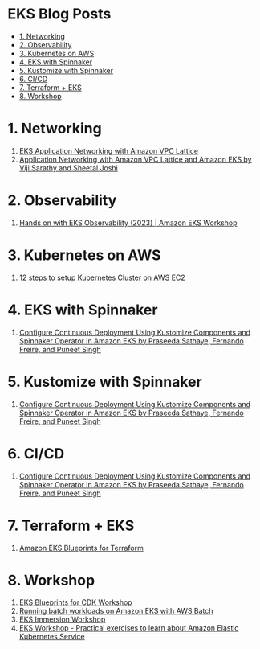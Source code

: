 <H1>EKS Blog Posts</H1>

<!-- TOC -->

- [1. Networking](#1-networking)
- [2. Observability](#2-observability)
- [3. Kubernetes on AWS](#3-kubernetes-on-aws)
- [4. EKS with Spinnaker](#4-eks-with-spinnaker)
- [5. Kustomize with Spinnaker](#5-kustomize-with-spinnaker)
- [6. CI/CD](#6-cicd)
- [7. Terraform + EKS](#7-terraform--eks)
- [8. Workshop](#8-workshop)

<!-- /TOC -->

# 1. Networking

1. [EKS Application Networking with Amazon VPC Lattice](https://www.youtube.com/watch?v=AdO0bx3N3fs)
2. [Application Networking with Amazon VPC Lattice and Amazon EKS by Viji Sarathy and Sheetal Joshi ](https://aws.amazon.com/blogs/containers/application-networking-with-amazon-vpc-lattice-and-amazon-eks/)

# 2. Observability

1. [Hands on with EKS Observability (2023) | Amazon EKS Workshop](https://www.youtube.com/watch?v=ajPe7HVypxg)

# 3. Kubernetes on AWS

1. [12 steps to setup Kubernetes Cluster on AWS EC2](https://www.golinuxcloud.com/setup-kubernetes-cluster-on-aws-ec2/)

# 4. EKS with Spinnaker

1. [Configure Continuous Deployment Using Kustomize Components and Spinnaker Operator in Amazon EKS by Praseeda Sathaye, Fernando Freire, and Puneet Singh](https://aws.amazon.com/blogs/opensource/configure-continuous-deployment-using-kustomize-components-and-spinnaker-operator-in-amazon-eks/)

# 5. Kustomize with Spinnaker

1. [Configure Continuous Deployment Using Kustomize Components and Spinnaker Operator in Amazon EKS by Praseeda Sathaye, Fernando Freire, and Puneet Singh](https://aws.amazon.com/blogs/opensource/configure-continuous-deployment-using-kustomize-components-and-spinnaker-operator-in-amazon-eks/)

# 6. CI/CD

1. [Configure Continuous Deployment Using Kustomize Components and Spinnaker Operator in Amazon EKS by Praseeda Sathaye, Fernando Freire, and Puneet Singh](https://aws.amazon.com/blogs/opensource/configure-continuous-deployment-using-kustomize-components-and-spinnaker-operator-in-amazon-eks/)

# 7. Terraform + EKS

1. [Amazon EKS Blueprints for Terraform](https://aws-ia.github.io/terraform-aws-eks-blueprints/v4.1.0/)

# 8. Workshop

1. [EKS Blueprints for CDK Workshop](https://catalog.workshops.aws/eks-blueprints-for-cdk/en-US)
2. [Running batch workloads on Amazon EKS with AWS Batch](https://catalog.workshops.aws/running-batch-on-eks/en-US)
3. [EKS Immersion Workshop](https://catalog.workshops.aws/eks-immersionday/en-US)
4. [EKS Workshop - Practical exercises to learn about Amazon Elastic Kubernetes Service](https://www.eksworkshop.com/)
